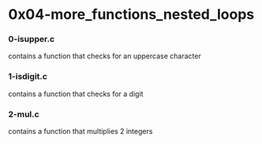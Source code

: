 # 0x04-more_functions_nested_loops

### 0-isupper.c
contains a function that checks for
an uppercase character

### 1-isdigit.c
contains a function that checks for
a digit

### 2-mul.c
contains a function that multiplies 2 integers

